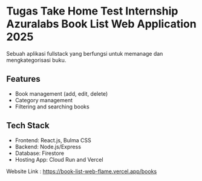 # Tugas Take Home Test Internship Azuralabs Book List Web Application 2025

Sebuah aplikasi fullstack yang berfungsi untuk memanage dan mengkategorisasi buku.

## Features

- Book management (add, edit, delete)
- Category management
- Filtering and searching books

## Tech Stack

- Frontend: React.js, Bulma CSS
- Backend: Node.js/Express
- Database: Firestore
- Hosting App: Cloud Run and Vercel

Website Link : https://book-list-web-flame.vercel.app/books
